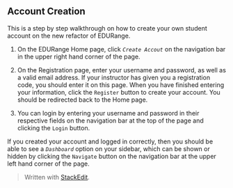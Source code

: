 ﻿## Account Creation
This is a step by step walkthrough on how to create your own student account on the new refactor of EDURange.

 1. On the EDURange Home page, click *`Create Accout`* on the navigation bar in the upper right hand corner of the page.

 

 2. On the Registration page, enter your username and password, as well as a valid email address. If your instructor has given you a registration code, you should enter it on this page. When you have finished entering your information, click the `Register` button to create your account. You should be redirected back to the Home page.

 3. You can login by entering your username and password in their respective fields on the navigation bar at the top of the page and clicking the `Login` button.
 
 If you created your account and logged in correctly, then you should be able to see a *`Dashboard`* option on your sidebar, which can be shown or hidden by clicking the `Navigate` button on the navigation bar at the upper left hand corner of the page.



> Written with [StackEdit](https://stackedit.io/).
